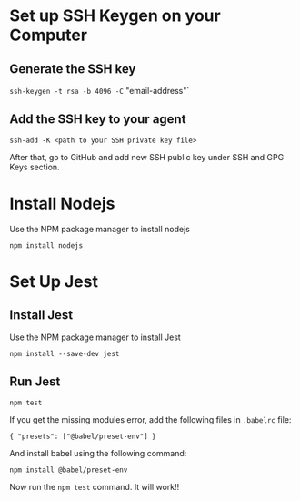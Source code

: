 # Set up SSH Keygen on your Computer

## Generate the SSH key

`ssh-keygen -t rsa -b 4096 -C` "email-address"`

## Add the SSH key to your agent

`ssh-add -K <path to your SSH private key file>`

After that, go to GitHub and add new SSH public key under SSH and GPG Keys section.

# Install Nodejs

Use the NPM package manager to install nodejs

`npm install nodejs`

# Set Up Jest 

## Install Jest

Use the NPM package manager to install Jest

`npm install --save-dev jest`

## Run Jest

`npm test`

If you get the missing modules error, add the following files in `.babelrc` file:

`{
    "presets": ["@babel/preset-env"]
}`

And install babel using the following command:

`npm install @babel/preset-env`

Now run the `npm test` command. It will work!!
